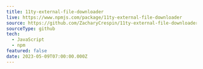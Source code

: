 ```yaml
---
title: 11ty-external-file-downloader
live: https://www.npmjs.com/package/11ty-external-file-downloader
source: https://github.com/ZacharyCrespin/11ty-external-file-downloader
sourceType: github
tech:
  - JavaScript
  - npm
featured: false
date: 2023-05-09T07:00:00.000Z
---
```

